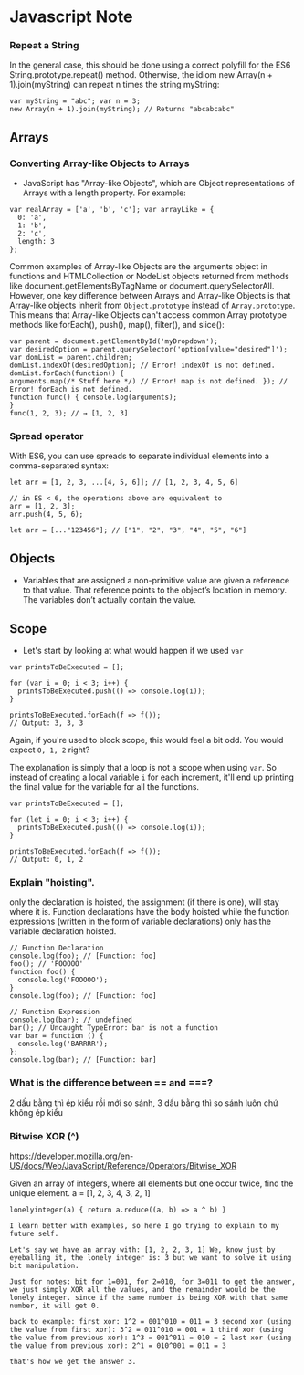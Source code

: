 # Javascript Note
### Repeat a String
In the general case, this should be done using a correct polyfill for the ES6 String.prototype.repeat() method. Otherwise, the idiom new     Array(n +       1).join(myString) can repeat n times the string myString:
```
var myString = "abc"; var n = 3;
new Array(n + 1).join(myString); // Returns "abcabcabc"
```

## Arrays
### Converting Array-like Objects to Arrays
* JavaScript has "Array-like Objects", which are Object representations of Arrays with a length property. For example:
```
var realArray = ['a', 'b', 'c']; var arrayLike = {
  0: 'a',
  1: 'b',
  2: 'c',
  length: 3
};
```

Common examples of Array-like Objects are the arguments object in functions and HTMLCollection or NodeList objects returned from methods like document.getElementsByTagName or document.querySelectorAll.
However, one key difference between Arrays and Array-like Objects is that Array-like objects inherit from `Object.prototype` instead of `Array.prototype`. This means that Array-like Objects can't access common Array
prototype methods like forEach(), push(), map(), filter(), and slice():
```
var parent = document.getElementById('myDropdown');
var desiredOption = parent.querySelector('option[value="desired"]'); var domList = parent.children;
domList.indexOf(desiredOption); // Error! indexOf is not defined. domList.forEach(function() {
arguments.map(/* Stuff here */) // Error! map is not defined. }); // Error! forEach is not defined.
function func() { console.log(arguments);
}
func(1, 2, 3); // → [1, 2, 3]
```

### Spread operator
With ES6, you can use spreads to separate individual elements into a comma-separated syntax:
```
let arr = [1, 2, 3, ...[4, 5, 6]]; // [1, 2, 3, 4, 5, 6]

// in ES < 6, the operations above are equivalent to
arr = [1, 2, 3];
arr.push(4, 5, 6);
```

```
let arr = [..."123456"]; // ["1", "2", "3", "4", "5", "6"]
```

## Objects
* Variables that are assigned a non-primitive value are given a reference to that value. That reference points to the object’s location in memory. The variables don’t actually contain the value.

## Scope
* Let's start by looking at what would happen if we used `var`
```
var printsToBeExecuted = [];

for (var i = 0; i < 3; i++) {  
  printsToBeExecuted.push(() => console.log(i));
}

printsToBeExecuted.forEach(f => f());  
// Output: 3, 3, 3
```
Again, if you're used to block scope, this would feel a bit odd. You would expect `0, 1, 2` right?

The explanation is simply that a loop is not a scope when using `var`. So instead of creating a local variable `i` for each increment, it'll end up printing the final value for the variable for all the functions.

```
var printsToBeExecuted = [];

for (let i = 0; i < 3; i++) {  
  printsToBeExecuted.push(() => console.log(i));
}

printsToBeExecuted.forEach(f => f());  
// Output: 0, 1, 2
```
### Explain "hoisting".
only the declaration is hoisted, the assignment (if there is one), will stay where it is.
Function declarations have the body hoisted while the function expressions (written in the form of variable declarations) only has the variable declaration hoisted.
```
// Function Declaration
console.log(foo); // [Function: foo]
foo(); // 'FOOOOO'
function foo() {
  console.log('FOOOOO');
}
console.log(foo); // [Function: foo]

// Function Expression
console.log(bar); // undefined
bar(); // Uncaught TypeError: bar is not a function
var bar = function () {
  console.log('BARRRR');
};
console.log(bar); // [Function: bar]
```
### What is the difference between == and ===?
2 dấu bằng thì ép kiểu rồi mới so sánh, 3 dấu bằng thì so sánh luôn chứ không ép kiểu


### Bitwise XOR (^)
https://developer.mozilla.org/en-US/docs/Web/JavaScript/Reference/Operators/Bitwise_XOR

Given an array of integers, where all elements but one occur twice, find the unique element.
a = [1, 2, 3, 4, 3, 2, 1]

```
lonelyinteger(a) { return a.reduce((a, b) => a ^ b) }
```
```
I learn better with examples, so here I go trying to explain to my future self.

Let's say we have an array with: [1, 2, 2, 3, 1] We, know just by eyeballing it, the lonely integer is: 3 but we want to solve it using bit manipulation.

Just for notes: bit for 1=001, for 2=010, for 3=011 to get the answer, we just simply XOR all the values, and the remainder would be the lonely integer. since if the same number is being XOR with that same number, it will get 0.

back to example: first xor: 1^2 = 001^010 = 011 = 3 second xor (using the value from first xor): 3^2 = 011^010 = 001 = 1 third xor (using the value from previous xor): 1^3 = 001^011 = 010 = 2 last xor (using the value from previous xor): 2^1 = 010^001 = 011 = 3

that's how we get the answer 3.
```
